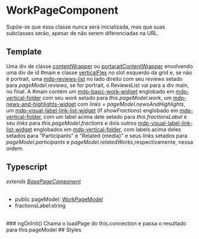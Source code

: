 # WorkPageComponent
Supõe-se que essa classe nunca será inicializada, mas que suas subclasses serão, apesar de não serem diferenciadas na URL.
## Template
Uma div de classe [contentWrapper](/Docs/src/Styles.md#.contentWrapper) ou [portaraitContentWrapper](/Docs/src/Styles.md#.contentWrapperPortrait) envolvendo uma div de id #main e classe [verticalFlex](/Docs/src/Styles.md#.verticalFlex) no slot esquerdo da grid e, se não é portrait,  uma [mdp-reviews-list](/Docs/src/app/components/structure/ReviewsList.md) no lado direito com seu *reviews* setado para *pageModel.reviews*, se for portrait, o ReviewsList vai para a div main, no final. A #main contém um [mdp-basic-work-widget](/Docs/src/app/components/widgets/BasicWorkWidget.md) englobado em [mdp-vertical-folder](/Docs/src/app/components/controls/folder/VerticalFolder.md) com seu *work* setado para *this.pageModel.work*, um [mdp-news-and-highlights-widget](/Docs/src/app/components/widgets/NewsAndHighlightsWidget.md) com *links* = *pageModel.newsAndHighlights*, um [mdp-visual-label-link-list-widget](/Docs/src/app/components/widgets/VisualLabelLinkListWidget.md) \(if *showFractions*\) englobado em [mdp-vertical-folder](/Docs/src/app/components/controls/folder/VerticalFolder.md), com um label acima dele setado para *this.fractionsLabel* e seu *links* para *this.pageModel.fractions* e dois outros [mdp-visual-label-link-list-widget](/Docs/src/app/components/widgets/VisualLabelLinkListWidget.md) englobados em [mdp-vertical-folder](/Docs/src/app/components/controls/folder/VerticalFolder.md), com labels acima deles setados para "Participants" e "Related {media}" e seus *links* setados para *pageModel.participants* e *pageModel.relatedWorks*,respectivamente, nessa ordem.
## Typescript
*extends [BasePageComponent](/Docs/src/app/components/pages/BasePage.md)*<br><br>
- public pageModel: [WorkPageModel](/Docs/src/app/models/pages/WorkPageModel.md)
- fractionsLabel:string
<br>
### ngOnInit()
Chama o loadPage do this.connection e passa o resultado para this.pageModel
## Styles